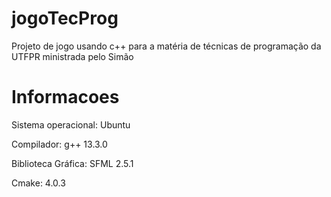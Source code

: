 # jogoTecProg

Projeto de jogo usando c++ para a matéria de técnicas de programação da UTFPR ministrada pelo Simão

# Informacoes

Sistema operacional: Ubuntu

Compilador: g++ 13.3.0

Biblioteca Gráfica: SFML 2.5.1

Cmake: 4.0.3

